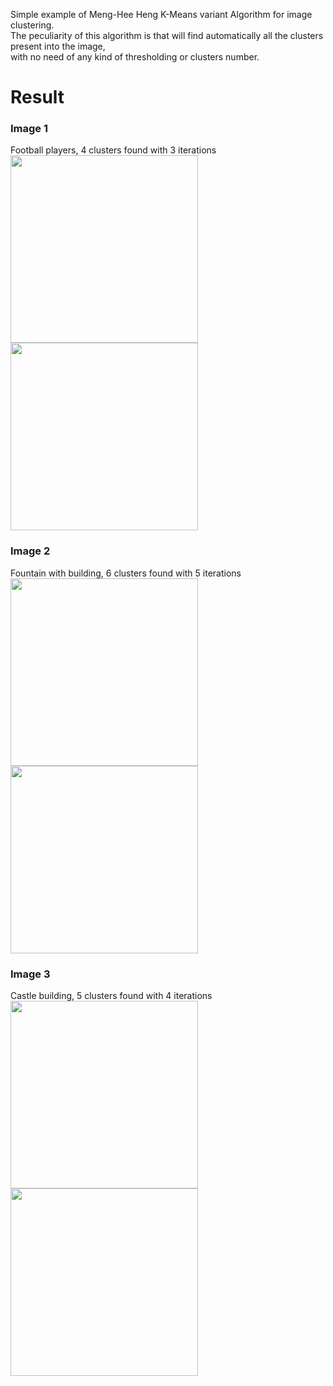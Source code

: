 Simple example of Meng-Hee Heng K-Means variant Algorithm for image clustering.<br>
The peculiarity of this algorithm is that will find automatically all the clusters present into the image,<br>
with no need of any kind of thresholding or clusters number.<br>

# Result
### Image 1
Football players, 4 clusters found with 3 iterations<br>
<img src="https://i.ibb.co/j5gGYxt/f.png" width="300">
<img src="https://i.ibb.co/pRp9kPS/Output.png" width="300">

### Image 2
Fountain with building, 6 clusters found with 5 iterations<br>
<img src="https://i.ibb.co/k3JkCfj/km.png" width="300">
<img src="https://i.ibb.co/TBKv3qc/Output.png" width="300">

### Image 3
Castle building, 5 clusters found with 4 iterations <br>
<img src="https://i.ibb.co/yyy70nm/k.jpg" width="300">
<img src="https://i.ibb.co/SQ7wWpL/Output.png" width="300">
